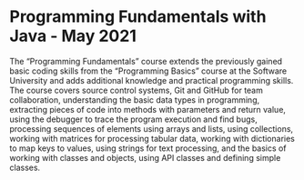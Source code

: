 # Programming Fundamentals with Java - May 2021
The “Programming Fundamentals” course extends the previously gained basic coding skills from the “Programming Basics” course at the Software University and adds additional knowledge and practical programming skills. The course covers source control systems, Git and GitHub for team collaboration, understanding the basic data types in programming, extracting pieces of code into methods with parameters and return value, using the debugger to trace the program execution and find bugs, processing sequences of elements using arrays and lists, using collections, working with matrices for processing tabular data, working with dictionaries to map keys to values, using strings for text processing, and the basics of working with classes and objects, using API classes and defining simple classes.
